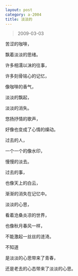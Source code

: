 ```yaml
---
layout: post
category: a-2004
title: 淡淡的
---
```


> 2009-03-03

苦涩的咖啡，

飘着淡淡的思绪。

许多相濡以沫的往事，

许多刻骨铭心的记忆，

像咖啡的香气，

淡淡的飘起，

淡淡的消失。 


悠扬抒情的歌声，

好像也变成了心情的燥动。 

过去的人，

一个一个的像水印，

慢慢的淡去。 

过去的事，

也像天上的白云，

渐渐的消失在记忆中。 


淡淡的心思，

看着沧桑炎凉的世界，

也像秋月春风一样，

不能激起一丝丝的涟渏。

不知道 

是淡淡的心思带来了青春，

还是老去的心态带来了淡淡的心思。